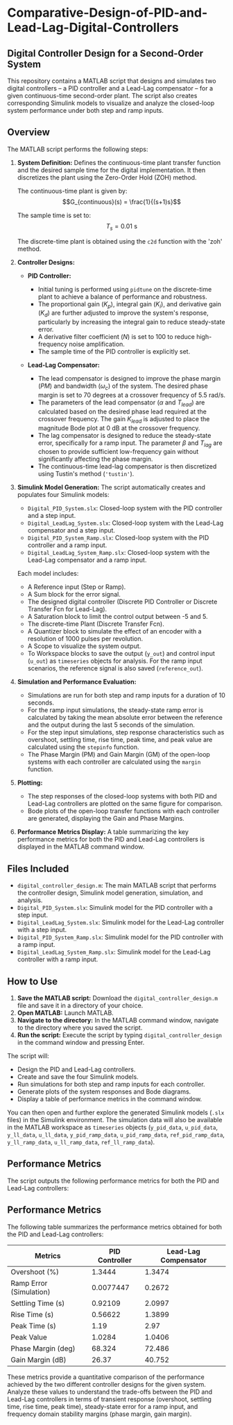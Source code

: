 # Comparative-Design-of-PID-and-Lead-Lag-Digital-Controllers
## Digital Controller Design for a Second-Order System

This repository contains a MATLAB script that designs and simulates two digital controllers – a PID controller and a Lead-Lag compensator – for a given continuous-time second-order plant. The script also creates corresponding Simulink models to visualize and analyze the closed-loop system performance under both step and ramp inputs.

## Overview

The MATLAB script performs the following steps:

1.  **System Definition:** Defines the continuous-time plant transfer function and the desired sample time for the digital implementation. It then discretizes the plant using the Zero-Order Hold (ZOH) method.

    The continuous-time plant is given by:
    $$G_{continuous}(s) = \frac{1}{(s+1)s}$$

    The sample time is set to:
    $$T_s = 0.01 \text{ s}$$

    The discrete-time plant is obtained using the `c2d` function with the 'zoh' method.

2.  **Controller Designs:**
    * **PID Controller:**
        * Initial tuning is performed using `pidtune` on the discrete-time plant to achieve a balance of performance and robustness.
        * The proportional gain ($K_p$), integral gain ($K_i$), and derivative gain ($K_d$) are further adjusted to improve the system's response, particularly by increasing the integral gain to reduce steady-state error.
        * A derivative filter coefficient ($N$) is set to 100 to reduce high-frequency noise amplification.
        * The sample time of the PID controller is explicitly set.

    * **Lead-Lag Compensator:**
        * The lead compensator is designed to improve the phase margin ($PM$) and bandwidth ($\omega_c$) of the system. The desired phase margin is set to 70 degrees at a crossover frequency of 5.5 rad/s.
        * The parameters of the lead compensator ($\alpha$ and $T_{lead}$) are calculated based on the desired phase lead required at the crossover frequency. The gain $K_{lead}$ is adjusted to place the magnitude Bode plot at 0 dB at the crossover frequency.
        * The lag compensator is designed to reduce the steady-state error, specifically for a ramp input. The parameter $\beta$ and $T_{lag}$ are chosen to provide sufficient low-frequency gain without significantly affecting the phase margin.
        * The continuous-time lead-lag compensator is then discretized using Tustin's method (`'tustin'`).

3.  **Simulink Model Generation:** The script automatically creates and populates four Simulink models:
    * `Digital_PID_System.slx`: Closed-loop system with the PID controller and a step input.
    * `Digital_LeadLag_System.slx`: Closed-loop system with the Lead-Lag compensator and a step input.
    * `Digital_PID_System_Ramp.slx`: Closed-loop system with the PID controller and a ramp input.
    * `Digital_LeadLag_System_Ramp.slx`: Closed-loop system with the Lead-Lag compensator and a ramp input.

    Each model includes:
    * A Reference input (Step or Ramp).
    * A Sum block for the error signal.
    * The designed digital controller (Discrete PID Controller or Discrete Transfer Fcn for Lead-Lag).
    * A Saturation block to limit the control output between -5 and 5.
    * The discrete-time Plant (Discrete Transfer Fcn).
    * A Quantizer block to simulate the effect of an encoder with a resolution of 1000 pulses per revolution.
    * A Scope to visualize the system output.
    * To Workspace blocks to save the output (`y_out`) and control input (`u_out`) as `timeseries` objects for analysis. For the ramp input scenarios, the reference signal is also saved (`reference_out`).

4.  **Simulation and Performance Evaluation:**
    * Simulations are run for both step and ramp inputs for a duration of 10 seconds.
    * For the ramp input simulations, the steady-state ramp error is calculated by taking the mean absolute error between the reference and the output during the last 5 seconds of the simulation.
    * For the step input simulations, step response characteristics such as overshoot, settling time, rise time, peak time, and peak value are calculated using the `stepinfo` function.
    * The Phase Margin (PM) and Gain Margin (GM) of the open-loop systems with each controller are calculated using the `margin` function.

5.  **Plotting:**
    * The step responses of the closed-loop systems with both PID and Lead-Lag controllers are plotted on the same figure for comparison.
    * Bode plots of the open-loop transfer functions with each controller are generated, displaying the Gain and Phase Margins.

6.  **Performance Metrics Display:** A table summarizing the key performance metrics for both the PID and Lead-Lag controllers is displayed in the MATLAB command window.

## Files Included

* `digital_controller_design.m`: The main MATLAB script that performs the controller design, Simulink model generation, simulation, and analysis.
* `Digital_PID_System.slx`: Simulink model for the PID controller with a step input.
* `Digital_LeadLag_System.slx`: Simulink model for the Lead-Lag controller with a step input.
* `Digital_PID_System_Ramp.slx`: Simulink model for the PID controller with a ramp input.
* `Digital_LeadLag_System_Ramp.slx`: Simulink model for the Lead-Lag controller with a ramp input.

## How to Use

1.  **Save the MATLAB script:** Download the `digital_controller_design.m` file and save it in a directory of your choice.
2.  **Open MATLAB:** Launch MATLAB.
3.  **Navigate to the directory:** In the MATLAB command window, navigate to the directory where you saved the script.
4.  **Run the script:** Execute the script by typing `digital_controller_design` in the command window and pressing Enter.

The script will:

* Design the PID and Lead-Lag controllers.
* Create and save the four Simulink models.
* Run simulations for both step and ramp inputs for each controller.
* Generate plots of the system responses and Bode diagrams.
* Display a table of performance metrics in the command window.

You can then open and further explore the generated Simulink models (`.slx` files) in the Simulink environment. The simulation data will also be available in the MATLAB workspace as `timeseries` objects (`y_pid_data`, `u_pid_data`, `y_ll_data`, `u_ll_data`, `y_pid_ramp_data`, `u_pid_ramp_data`, `ref_pid_ramp_data`, `y_ll_ramp_data`, `u_ll_ramp_data`, `ref_ll_ramp_data`).

## Performance Metrics

The script outputs the following performance metrics for both the PID and Lead-Lag controllers:

## Performance Metrics

The following table summarizes the performance metrics obtained for both the PID and Lead-Lag controllers:

| Metrics                   | PID Controller | Lead-Lag Compensator |
|---------------------------|----------------|----------------------|
| Overshoot (%)             | 1.3444         | 1.3474               |
| Ramp Error (Simulation)   | 0.0077447      | 0.2672               |
| Settling Time (s)         | 0.92109        | 2.0997               |
| Rise Time (s)             | 0.56622        | 1.3899               |
| Peak Time (s)             | 1.19           | 2.97                 |
| Peak Value                | 1.0284         | 1.0406               |
| Phase Margin (deg)        | 68.324         | 72.486               |
| Gain Margin (dB)          | 26.37          | 40.752               |

These metrics provide a quantitative comparison of the performance achieved by the two different controller designs for the given system. Analyze these values to understand the trade-offs between the PID and Lead-Lag controllers in terms of transient response (overshoot, settling time, rise time, peak time), steady-state error for a ramp input, and frequency domain stability margins (phase margin, gain margin).
